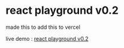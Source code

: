 # react playground v0.2
made this to add this to vercel

live demo : [react playground v0.2](https://react-playground-v0-2.vercel.app/react-playground)
